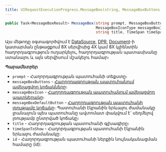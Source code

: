 ```yaml
---
title: UIRequestExecutionProgress.MessageBox(string, MessageBoxButtons, MessageBoxIconType, MessageBoxDefaultButton, string, TimeSpan, int?) մեթոդ
---
```


```c#
public Task<MessageBoxResult> MessageBox(string prompt, MessageBoxButtons messageBoxButtons,
                                         MessageBoxIconType messageBoxIcon, MessageBoxDefaultButton messageBoxDefaultButton,
                                         string title, TimeSpan timeSpanToShow, int? id = null)
```

Այս մեթոդը օգտագործվում է [DataSource](../../definitions/ds.md), [DPR](../../definitions/dpr.md), [Document](../../definitions/document.md)-ի կատարման ընթացքում 8X սերվիսից 4X կամ 8X կլիենտին հաղորդագրություն ուղարկելու, հաղորդագրության պատասխանը ստանալու և այն սերվիսում մշակելու համար։

**Պարամետրեր**

* `prompt` - Հաղորդագրության պատուհանի տեքստը։
* `messageBoxButtons` - [Հաղորդագրության պատուհանում ավելացվող կոճակները](../MessageBoxButtons.md)։
* `messageBoxIcon` - [Հաղորդագրության պատուհանում ավելացվող պատկերակը](../MessageBoxIconType.md)։ 
* `messageBoxDefaultButton` - [Հաղորդագրության պատուհանի լռությամբ կոճակը](../MessageBoxDefaultButton.md)։ Պատուհանի էկրանին երևալու ժամանակը լրանալուն պես պատուհանը ավտոմատ փակվում է` սեղմելով լռությամբ ընտրված կոճակը։
* `title` - Հաղորդագրության պատուհանի գլխագիրը։ 
* `timeSpanToShow` - Հաղորդագրության պատուհանի էկրանին երևալու ժամանակը:
* `id` - Հաղորդագրության պատուհանի ներքին նույնականացման համարը (id):
